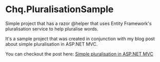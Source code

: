 Chq.PluralisationSample
=======================

Simple project that has a razor @helper that uses Entity Framework's pluralisation service to help pluralise words.

It's a sample project that was created in conjunction with my blog post about simple pluralisation in ASP.NET MVC.

You can checkout the post here: [Simple pluralisation in ASP.NET MVC](http://www.michael-mckenna.com/Blog/2013/2/simple-pluralisation-in-asp-dot-net-mvc "Michael McKenna's Blog")
